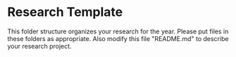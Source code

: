 # Research Template


This folder structure organizes your research for the year. Please put files in these folders as appropriate. Also modify this file "README.md" to describe your research project.
